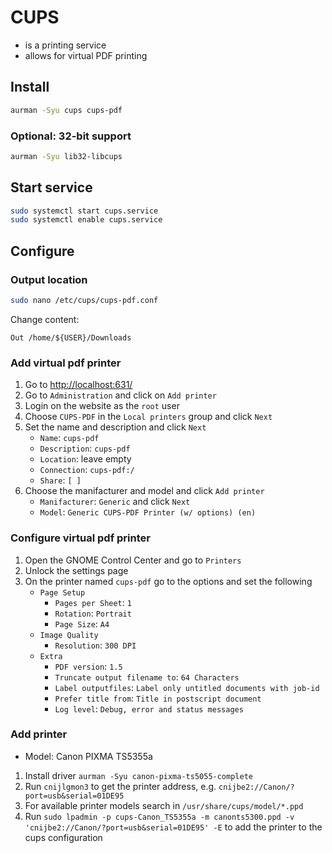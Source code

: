# CUPS
- is a printing service
- allows for virtual PDF printing

## Install
```bash
aurman -Syu cups cups-pdf
```

### Optional: 32-bit support
```bash
aurman -Syu lib32-libcups
```

## Start service
```bash
sudo systemctl start cups.service
sudo systemctl enable cups.service
```

## Configure

### Output location
```bash
sudo nano /etc/cups/cups-pdf.conf
```
Change content:
```text
Out /home/${USER}/Downloads
```

### Add virtual pdf printer
1. Go to [http://localhost:631/](http://localhost:631/)
1. Go to `Administration` and click on `Add printer`
1. Login on the website as the `root` user
1. Choose `CUPS-PDF` in the `Local printers` group and click `Next`
1. Set the name and description and click `Next`
    - `Name`: `cups-pdf`
    - `Description`: `cups-pdf`
    - `Location`: leave empty
    - `Connection`: `cups-pdf:/`
    - `Share`: `[ ]`
1. Choose the manifacturer and model and click `Add printer`
    - `Manifacturer`: `Generic` and click `Next`
    - `Model`: `Generic CUPS-PDF Printer (w/ options) (en)`

### Configure virtual pdf printer
1. Open the GNOME Control Center and go to `Printers`
1. Unlock the settings page
1. On the printer named `cups-pdf` go to the options and set the following
    - `Page Setup`
        - `Pages per Sheet`: `1`
        - `Rotation`: `Portrait`
        - `Page Size`: `A4`
    - `Image Quality`
        - `Resolution`: `300 DPI`
    - `Extra`
        - `PDF version`: `1.5`
        - `Truncate output filename to`: `64 Characters`
        - `Label outputfiles`: `Label only untitled documents with job-id`
        - `Prefer title from`: `Title in postscript document`
        - `Log level`: `Debug, error and status messages`

### Add printer
- Model: Canon PIXMA TS5355a

1. Install driver `aurman -Syu canon-pixma-ts5055-complete`
1. Run `cnijlgmon3` to get the printer address, e.g. `cnijbe2://Canon/?port=usb&serial=01DE95`
1. For available printer models search in `/usr/share/cups/model/*.ppd`
1. Run `sudo lpadmin -p cups-Canon_TS5355a -m canonts5300.ppd -v 'cnijbe2://Canon/?port=usb&serial=01DE95' -E` to add the printer to the cups configuration
